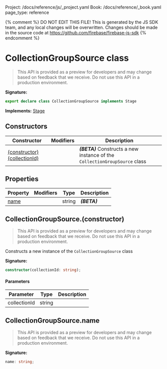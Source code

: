 Project: /docs/reference/js/_project.yaml
Book: /docs/reference/_book.yaml
page_type: reference

{% comment %}
DO NOT EDIT THIS FILE!
This is generated by the JS SDK team, and any local changes will be
overwritten. Changes should be made in the source code at
https://github.com/firebase/firebase-js-sdk
{% endcomment %}

# CollectionGroupSource class
> This API is provided as a preview for developers and may change based on feedback that we receive. Do not use this API in a production environment.
> 


<b>Signature:</b>

```typescript
export declare class CollectionGroupSource implements Stage 
```
<b>Implements:</b> [Stage](./firestore_.stage.md#stage_interface)

## Constructors

|  Constructor | Modifiers | Description |
|  --- | --- | --- |
|  [(constructor)(collectionId)](./firestore_.collectiongroupsource.md#collectiongroupsourceconstructor) |  | <b><i>(BETA)</i></b> Constructs a new instance of the <code>CollectionGroupSource</code> class |

## Properties

|  Property | Modifiers | Type | Description |
|  --- | --- | --- | --- |
|  [name](./firestore_.collectiongroupsource.md#collectiongroupsourcename) |  | string | <b><i>(BETA)</i></b> |

## CollectionGroupSource.(constructor)

> This API is provided as a preview for developers and may change based on feedback that we receive. Do not use this API in a production environment.
> 

Constructs a new instance of the `CollectionGroupSource` class

<b>Signature:</b>

```typescript
constructor(collectionId: string);
```

#### Parameters

|  Parameter | Type | Description |
|  --- | --- | --- |
|  collectionId | string |  |

## CollectionGroupSource.name

> This API is provided as a preview for developers and may change based on feedback that we receive. Do not use this API in a production environment.
> 

<b>Signature:</b>

```typescript
name: string;
```
